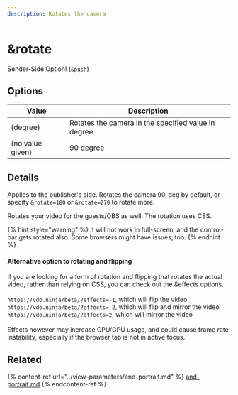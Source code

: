 ```yaml
---
description: Rotates the camera
---
```


# \&rotate

Sender-Side Option! ([`&push`](../../source-settings/push.md))

## Options

| Value            | Description                                         |
| ---------------- | --------------------------------------------------- |
| (degree)         | Rotates the camera in the specified value in degree |
| (no value given) | 90 degree                                           |

## Details

Applies to the publisher's side. Rotates the camera 90-deg by default, or specify `&rotate=180` or `&rotate=270` to rotate more.

Rotates your video for the guests/OBS as well. The rotation uses CSS.

{% hint style="warning" %}
It will not work in full-screen, and the control-bar gets rotated also. Some browsers might have issues, too.
{% endhint %}

#### Alternative option to rotating and flipping

If  you are looking for a form of rotation and flipping that rotates the actual video, rather than relying on CSS, you can check out the \&effects options.\
\
`https://vdo.ninja/beta/?effects=-1`,  which will flip the video `https://vdo.ninja/beta/?effects=-2`,  which will flip and mirror the video\
`https://vdo.ninja/beta/?effects=2`,  which will mirror the video\
\
Effects however may increase CPU/GPU usage, and could cause frame rate instability, especially if the browser tab is not in active focus.

## Related

{% content-ref url="../view-parameters/and-portrait.md" %}
[and-portrait.md](../view-parameters/and-portrait.md)
{% endcontent-ref %}
